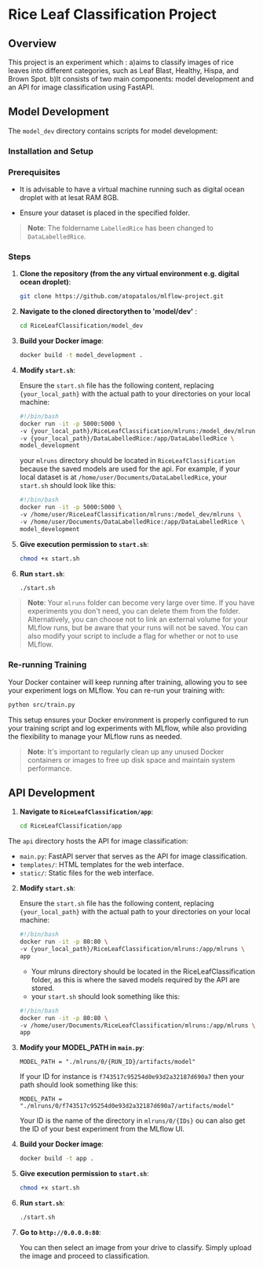 # Rice Leaf Classification Project

## Overview

This project is an experiment which :
a)aims to classify images of rice leaves into different categories, such as Leaf Blast, Healthy, Hispa, and Brown Spot. 
b)It consists of two main components: model development and an API for image classification using FastAPI.

## Model Development

The `model_dev` directory contains scripts for model development:

### Installation and Setup

### Prerequisites

- It is advisable to have a virtual machine running such as digital ocean droplet with at lesat RAM 8GB.


- Ensure your dataset is placed in the specified folder.
 > **Note**: The foldername `LabelledRice` has been changed to `DataLabelledRice`.
<!-- - Create an `mlruns` folder for MLflow to store its runs. -->

### Steps

1. **Clone the repository (from the any virtual environment e.g. digital ocean droplet)**:

    ```sh
    git clone https://github.com/atopatalos/mlflow-project.git
    ```

2. **Navigate to the cloned directorythen to 'model/dev'** :

    ```sh
    cd RiceLeafClassification/model_dev
    ```

3. **Build your Docker image**:

    ```sh
    docker build -t model_development .
    ```

4. **Modify `start.sh`**:

    Ensure the `start.sh` file has the following content, replacing `{your_local_path}` with the actual path to your directories on your local machine:


    ```sh
    #!/bin/bash
    docker run -it -p 5000:5000 \
    -v {your_local_path}/RiceLeafClassification/mlruns:/model_dev/mlruns \
    -v {your_local_path}/DataLabelledRice:/app/DataLabelledRice \
    model_development
    ```
    your `mlruns` directory should be located in `RiceLeafClassification` because the saved models are used for the api.
    For example, if your local dataset is at `/home/user/Documents/DataLabelledRice`, your `start.sh` should look like this:

    ```sh
    #!/bin/bash
    docker run -it -p 5000:5000 \
    -v /home/user/RiceLeafClassification/mlruns:/model_dev/mlruns \
    -v /home/user/Documents/DataLabelledRice:/app/DataLabelledRice \
    model_development
    ```

5. **Give execution permission to `start.sh`**:

    ```sh
    chmod +x start.sh
    ```

7. **Run `start.sh`**:

    ```sh
    ./start.sh
    ```

> **Note**: Your `mlruns` folder can become very large over time. If you have experiments you don't need, you can delete them from the folder. Alternatively, you can choose not to link an external volume for your MLflow runs, but be aware that your runs will not be saved. You can also modify your script to include a flag for whether or not to use MLflow.

### Re-running Training

Your Docker container will keep running after training, allowing you to see your experiment logs on MLflow. You can re-run your training with:

```sh
python src/train.py
```

This setup ensures your Docker environment is properly configured to run your training script and log experiments with MLflow, while also providing the flexibility to manage your MLflow runs as needed.

> **Note**: It's important to regularly clean up any unused Docker containers or images to free up disk space and maintain system performance.


## API Development

1. **Navigate to `RiceLeafClassification/app`**:

    ```sh
    cd RiceLeafClassification/app
    ```


The `api` directory hosts the API for image classification:

- `main.py`: FastAPI server that serves as the API for image classification.
- `templates/`: HTML templates for the web interface.
- `static/`: Static files for the web interface.


2. **Modify `start.sh`**:

    Ensure the `start.sh` file has the following content, replacing `{your_local_path}` with the actual path to your directories on your local machine:


    ```sh
    #!/bin/bash
    docker run -it -p 80:80 \
    -v {your_local_path}/RiceLeafClassification/mlruns:/app/mlruns \
    app
    ```
    - Your mlruns directory should be located in the RiceLeafClassification folder, as this is where the saved models required by the API are stored.
    - your `start.sh` should look something like this:

    ```sh
    #!/bin/bash
    docker run -it -p 80:80 \
    -v /home/user/Documents/RiceLeafClassification/mlruns:/app/mlruns \
    app
    ```

3. **Modify your MODEL_PATH in `main.py`**:

    ```
    MODEL_PATH = "./mlruns/0/{RUN_ID}/artifacts/model"
    ```

    If your ID for instance is `f743517c95254d0e93d2a32187d690a7` then your path should look something like this:

    ```
    MODEL_PATH = "./mlruns/0/f743517c95254d0e93d2a32187d690a7/artifacts/model"
    ```

    Your ID is the name of the directory in `mlruns/0/{IDs}` ou can also get the ID of your best experiment from the MLflow UI.


3. **Build your Docker image**:

    ```sh
    docker build -t app .
    ```

4. **Give execution permission to `start.sh`**:

    ```sh
    chmod +x start.sh
    ```

5. **Run `start.sh`**:

    ```sh
    ./start.sh
    ```

6. **Go to `http://0.0.0.0:80`**:

    You can then select an image from your drive to classify. Simply upload the image and proceed to classification.
